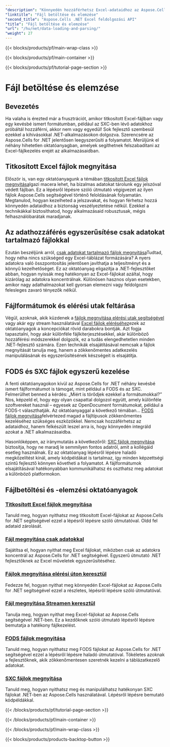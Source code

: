 ```yaml
---
"description": "Könnyedén hozzáférhetsz Excel-adataidhoz az Aspose.Cells for .NET oktatóanyagaival. Tanuld meg, hogyan nyithatsz meg titkosított, csak adatokat tartalmazó, FODS és SXC fájlokat."
"linktitle": "Fájl betöltése és elemzése"
"second_title": "Aspose.Cells .NET Excel feldolgozási API"
"title": "Fájl betöltése és elemzése"
"url": "/hu/net/data-loading-and-parsing/"
"weight": 27
---
```


{{< blocks/products/pf/main-wrap-class >}}

{{< blocks/products/pf/main-container >}}

{{< blocks/products/pf/tutorial-page-section >}}

# Fájl betöltése és elemzése

## Bevezetés

Ha valaha is érezted már a frusztrációt, amikor titkosított Excel-fájlban vagy egy kevésbé ismert formátumban, például az SXC-ben lévő adatokhoz próbáltál hozzáférni, akkor nem vagy egyedül! Sok fejlesztő szembesül ezekkel a kihívásokkal .NET-alkalmazásokon dolgozva. Szerencsére az Aspose.Cells for .NET jelentősen leegyszerűsíti a folyamatot. Merüljünk el néhány hihetetlen oktatóanyagban, amelyek segíthetnek felszabadítani az Excel-fájlkezelés erejét az alkalmazásaidban.

## Titkosított Excel fájlok megnyitása

Először is, van egy oktatóanyagunk a témában [titkosított Excel fájlok megnyitása](./opening-encrypted-excel-files/)Igazi macera lehet, ha bizalmas adatokat tárolunk egy jelszóval védett fájlban. Ez a lépésről lépésre szóló útmutató végigvezet az ilyen fájlok Aspose.Cells segítségével történő feloldásának folyamatán. Megtanulod, hogyan kezelheted a jelszavakat, és hogyan férhetsz hozzá könnyedén adataidhoz a biztonság veszélyeztetése nélkül. Ezekkel a technikákkal biztosíthatod, hogy alkalmazásaid robusztusak, mégis felhasználóbarátak maradjanak.

## Az adathozzáférés egyszerűsítése csak adatokat tartalmazó fájlokkal

Ezután beszéljünk arról, [csak adatokat tartalmazó fájlok megnyitása](./opening-file-with-data-only/)Tudtad, hogy néha nincs szükséged egy Excel-táblázat formázására? A nyers adatokra való összpontosítás jelentősen javíthatja a teljesítményt és a könnyű kezelhetőséget. Ez az oktatóanyag eligazítja a .NET-fejlesztőket abban, hogyan nyissák meg hatékonyan az Excel-fájlokat azáltal, hogy kizárólag az adatokra koncentrálnak. Különösen hasznos olyan esetekben, amikor nagy adathalmazokat kell gyorsan elemezni vagy feldolgozni felesleges zavaró tényezők nélkül.

## Fájlformátumok és elérési utak feltárása

Végül, azoknak, akik küzdenek a [fájlok megnyitása elérési utak segítségével](./opening-files-through-path/) vagy akár egy stream használatával [Excel fájlok eléréséhez](./opening-file-through-stream/)ezek az oktatóanyagok a koncepciókat rövid darabokra bontják. Azt fogja tapasztalni, hogy akár különféle fájlkiterjesztésekkel, akár különböző hozzáférési módszerekkel dolgozik, ez a tudás elengedhetetlen minden .NET-fejlesztő számára. Ezen technikák elsajátításával nemcsak a fájlok megnyitását tanulja meg, hanem a zökkenőmentes adatkezelés manipulálásának és egyszerűsítésének készségeit is elsajátítja.

## FODS és SXC fájlok egyszerű kezelése

A fenti oktatóanyagokon kívül az Aspose.Cells for .NET néhány kevésbé ismert fájlformátumot is támogat, mint például a FODS és az SXC. Felmerülhet benned a kérdés: „Miért is törődjek ezekkel a formátumokkal?” Nos, képzeld el, hogy egy olyan csapattal dolgozol együtt, amely különféle szoftvereket használ – egyesek az OpenDocument formátumokat, például a FODS-t választhatják. Az oktatóanyaggal a következő témában... [FODS fájlok megnyitása](./opening-fods-files/)felvértezed magad a fájltípusok zökkenőmentes kezeléséhez szükséges eszközökkel. Nemcsak hozzáférhetsz az adataidhoz, hanem felkészült leszel arra is, hogy könnyedén integráld azokat a .NET alkalmazásaidba.

Hasonlóképpen, az iránymutatás a következőről: [SXC fájlok megnyitása](./opening-sxc-files/) biztosítja, hogy ne maradj le semmilyen fontos adatról, amit a kollégáid esetleg használnak. Ez az oktatóanyag lépésről lépésre haladó megközelítést kínál, amely kódpéldákat is tartalmaz, így minden képzettségi szintű fejlesztő könnyen követheti a folyamatot. A fájlformátumok elsajátításával hatékonyabban kommunikálhatsz és oszthatsz meg adatokat a különböző platformokon.

## Fájlbetöltési és -elemzési oktatóanyagok
### [Titkosított Excel fájlok megnyitása](./opening-encrypted-excel-files/)
Tanuld meg, hogyan nyithatsz meg titkosított Excel-fájlokat az Aspose.Cells for .NET segítségével ezzel a lépésről lépésre szóló útmutatóval. Oldd fel adataid zárolását.
### [Fájl megnyitása csak adatokkal](./opening-file-with-data-only/)
Sajátítsa el, hogyan nyithat meg Excel fájlokat, miközben csak az adatokra koncentrál az Aspose.Cells for .NET segítségével. Egyszerű útmutató .NET fejlesztőknek az Excel műveletek egyszerűsítéséhez.
### [Fájlok megnyitása elérési úton keresztül](./opening-files-through-path/)
Fedezze fel, hogyan nyithat meg könnyedén Excel-fájlokat az Aspose.Cells for .NET segítségével ezzel a részletes, lépésről lépésre szóló útmutatóval.
### [Fájl megnyitása Streamen keresztül](./opening-file-through-stream/)
Tanulja meg, hogyan nyithat meg Excel-fájlokat az Aspose.Cells segítségével .NET-ben. Ez a kezdőknek szóló útmutató lépésről lépésre bemutatja a hatékony fájlkezelést.
### [FODS fájlok megnyitása](./opening-fods-files/)
Tanuld meg, hogyan nyithatsz meg FODS fájlokat az Aspose.Cells for .NET segítségével ezzel a lépésről lépésre haladó útmutatóval. Tökéletes azoknak a fejlesztőknek, akik zökkenőmentesen szeretnék kezelni a táblázatkezelő adatokat.
### [SXC fájlok megnyitása](./opening-sxc-files/)
Tanuld meg, hogyan nyithatsz meg és manipulálhatsz hatékonyan SXC fájlokat .NET-ben az Aspose.Cells használatával. Lépésről lépésre bemutató kódpéldákkal.

{{< /blocks/products/pf/tutorial-page-section >}}

{{< /blocks/products/pf/main-container >}}

{{< /blocks/products/pf/main-wrap-class >}}

{{< blocks/products/products-backtop-button >}}